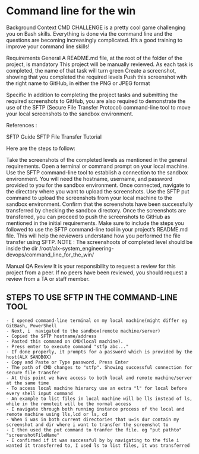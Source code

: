 # Command line for the win
Background Context
CMD CHALLENGE is a pretty cool game challenging you on Bash skills. Everything is done via the command line and the questions are becoming increasingly complicated. It’s a good training to improve your command line skills!

Requirements
General
A README.md file, at the root of the folder of the project, is mandatory
This project will be manually reviewed.
As each task is completed, the name of that task will turn green
Create a screenshot, showing that you completed the required levels
Push this screenshot with the right name to GitHub, in either the PNG or JPEG format

Specific
In addition to completing the project tasks and submitting the required screenshots to GitHub, you are also required to demonstrate the use of the SFTP (Secure File Transfer Protocol) command-line tool to move your local screenshots to the sandbox environment.

References :

SFTP Guide
SFTP File Transfer Tutorial

Here are the steps to follow:

Take the screenshots of the completed levels as mentioned in the general requirements.
Open a terminal or command prompt on your local machine.
Use the SFTP command-line tool to establish a connection to the sandbox environment. You will need the hostname, username, and password provided to you for the sandbox environment.
Once connected, navigate to the directory where you want to upload the screenshots.
Use the SFTP put command to upload the screenshots from your local machine to the sandbox environment.
Confirm that the screenshots have been successfully transferred by checking the sandbox directory.
Once the screenshots are transferred, you can proceed to push the screenshots to GitHub as mentioned in the initial requirements.
Make sure to include the steps you followed to use the SFTP command-line tool in your project’s README.md file. This will help the reviewers understand how you performed the file transfer using SFTP.
NOTE :
The screenshoots of completed level should be inside the dir /root/alx-system_engineering-devops/command_line_for_the_win/

Manual QA Review
It is your responsibility to request a review for this project from a peer. If no peers have been reviewed, you should request a review from a TA or staff member.


## STEPS TO USE SFTP IN THE COMMAND-LINE TOOL
	- I opened command-line terminal on my local machine(might differ eg GitBash, PowerShell
	- Next, i  navigated to the sandbox(remote machine/server)
	- Copied the SFTP hostname/address
	- Pasted this command on CMD(local machine).
	- Press emter to execute command "stfp abc..."
	- If done properly, it prompts for a password which is provided by the host(ALX SANDBOX)
	- Copy and Paste or Type password. Press Enter
	- The path of CMD changes to "stfp". Showing successful connection for secure file transfer
	- At this point we have access to both local and remote machine/server at the same time
	- To access local machine hierarcy use an extra "l" for local before every shell input command
	- An example to list files in local machine will be lls instead of ls, while in the remoteit will be the normal access
	- I navigate through both running instance process of the local and remote machine using lls,lcd or ls, cd
	- When i was in both current directories that u=is dur contain my screenshot and dir where i want to transfer the screenshot to
	- I then used the put command to tranfer the file. eg "put pathto" "screenshotFileName"
	- I confirmed if it was successful by by navigating to the file i wanted it transferred to, I used ls to list files, it was transferred

